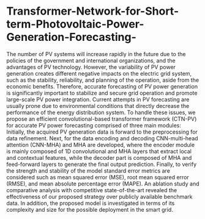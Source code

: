 # Transformer-Network-for-Short-term-Photovoltaic-Power-Generation-Forecasting-
The number of PV systems will increase rapidly in the future due to the policies of the government and international organizations, and the advantages of PV technology. However, the variability of PV power generation creates different negative impacts on the electric grid system, such as the stability, reliability, and planning of the operation, aside from the economic benefits. Therefore, accurate forecasting of PV power generation is significantly important to stabilize and secure grid operation and promote large-scale PV power integration. Current attempts in PV forecasting are usually prone due to environmental conditions that directly decrease the performance of the energy distribution system. To handle these issues, we propose an efficient convolutional-based transformer framework (CTN-PV) for accurate PV power forecasting comprised of three main modules: Initially, the acquired PV generation data is forward to the preprocessing for data refinement. Next, for the data encoding and decoding CNN-multi-head attention (CNN-MHA) and MHA are developed, where the encoder module is mainly composed of 1D convolutional and MHA layers that extract local and contextual features, while the decoder part is composed of MHA and feed-forward layers to generate the final output prediction. Finally, to verify the strength and stability of the model standard error metrics are considered such as mean squared error (MSE), root mean squared error (RMSE), and mean absolute percentage error (MAPE). An ablation study and comparative analysis with competitive state-of-the-art revealed the effectiveness of our proposed strategy over publicly available benchmark data. In addition, the proposed model is investigated in terms of its complexity and size for the possible deployment in the smart grid.
